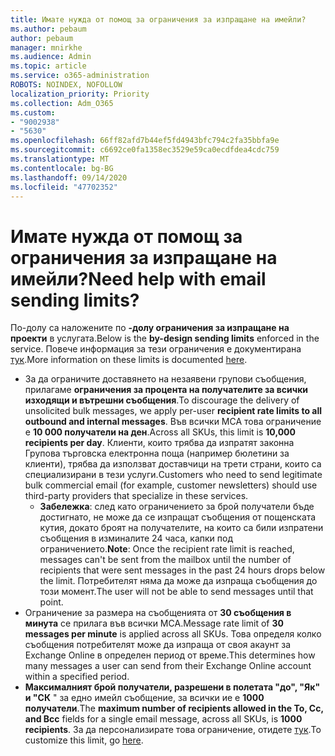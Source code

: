```yaml
---
title: Имате нужда от помощ за ограничения за изпращане на имейли?
ms.author: pebaum
author: pebaum
manager: mnirkhe
ms.audience: Admin
ms.topic: article
ms.service: o365-administration
ROBOTS: NOINDEX, NOFOLLOW
localization_priority: Priority
ms.collection: Adm_O365
ms.custom:
- "9002938"
- "5630"
ms.openlocfilehash: 66ff82afd7b44ef5fd4943bfc794c2fa35bbfa9e
ms.sourcegitcommit: c6692ce0fa1358ec3529e59ca0ecdfdea4cdc759
ms.translationtype: MT
ms.contentlocale: bg-BG
ms.lasthandoff: 09/14/2020
ms.locfileid: "47702352"
---
```

# <a name="need-help-with-email-sending-limits"></a><span data-ttu-id="2def8-102">Имате нужда от помощ за ограничения за изпращане на имейли?</span><span class="sxs-lookup"><span data-stu-id="2def8-102">Need help with email sending limits?</span></span>

<span data-ttu-id="2def8-103">По-долу са наложените по **-долу ограничения за изпращане на проекти** в услугата.</span><span class="sxs-lookup"><span data-stu-id="2def8-103">Below is the **by-design sending limits** enforced in the service.</span></span> <span data-ttu-id="2def8-104">Повече информация за тези ограничения е документирана [тук](https://docs.microsoft.com/office365/servicedescriptions/exchange-online-service-description/exchange-online-limits#receiving-and-sending-limits).</span><span class="sxs-lookup"><span data-stu-id="2def8-104">More information on these limits is documented [here](https://docs.microsoft.com/office365/servicedescriptions/exchange-online-service-description/exchange-online-limits#receiving-and-sending-limits).</span></span>

- <span data-ttu-id="2def8-105">За да ограничите доставянето на незаявени групови съобщения, прилагаме **ограничения за процента на получателите за всички изходящи и вътрешни съобщения**.</span><span class="sxs-lookup"><span data-stu-id="2def8-105">To discourage the delivery of unsolicited bulk messages, we apply per-user **recipient rate limits to all outbound and internal messages**.</span></span> <span data-ttu-id="2def8-106">Във всички МСА това ограничение е **10 000 получатели на ден**.</span><span class="sxs-lookup"><span data-stu-id="2def8-106">Across all SKUs, this limit is **10,000 recipients per day**.</span></span>  <span data-ttu-id="2def8-107">Клиенти, които трябва да изпратят законна Групова търговска електронна поща (например бюлетини за клиенти), трябва да използват доставчици на трети страни, които са специализирани в тези услуги.</span><span class="sxs-lookup"><span data-stu-id="2def8-107">Customers who need to send legitimate bulk commercial email (for example, customer newsletters) should use third-party providers that specialize in these services.</span></span>
    - <span data-ttu-id="2def8-108">**Забележка**: след като ограничението за брой получатели бъде достигнато, не може да се изпращат съобщения от пощенската кутия, докато броят на получателите, на които са били изпратени съобщения в изминалите 24 часа, капки под ограничението.</span><span class="sxs-lookup"><span data-stu-id="2def8-108">**Note**: Once the recipient rate limit is reached, messages can't be sent from the mailbox until the number of recipients that were sent messages in the past 24 hours drops below the limit.</span></span> <span data-ttu-id="2def8-109">Потребителят няма да може да изпраща съобщения до този момент.</span><span class="sxs-lookup"><span data-stu-id="2def8-109">The user will not be able to send messages until that point.</span></span>
- <span data-ttu-id="2def8-110">Ограничение за размера на съобщенията от **30 съобщения в минута** се прилага във всички МСА.</span><span class="sxs-lookup"><span data-stu-id="2def8-110">Message rate limit of **30 messages per minute** is applied across all SKUs.</span></span> <span data-ttu-id="2def8-111">Това определя колко съобщения потребителят може да изпраща от своя акаунт за Exchange Online в определен период от време.</span><span class="sxs-lookup"><span data-stu-id="2def8-111">This determines how many messages a user can send from their Exchange Online account within a specified period.</span></span>
- <span data-ttu-id="2def8-112">**Максималният брой получатели, разрешени в полетата "до", "Як" и "СК** " за едно имейл съобщение, за всички ие е **1000 получатели**.</span><span class="sxs-lookup"><span data-stu-id="2def8-112">The **maximum number of recipients allowed in the To, Cc, and Bcc** fields for a single email message, across all SKUs, is **1000 recipients**.</span></span> <span data-ttu-id="2def8-113">За да персонализирате това ограничение, отидете [тук](https://techcommunity.microsoft.com/t5/exchange-team-blog/customizable-recipient-limits-in-office-365/ba-p/1183228).</span><span class="sxs-lookup"><span data-stu-id="2def8-113">To customize this limit, go [here](https://techcommunity.microsoft.com/t5/exchange-team-blog/customizable-recipient-limits-in-office-365/ba-p/1183228).</span></span>
